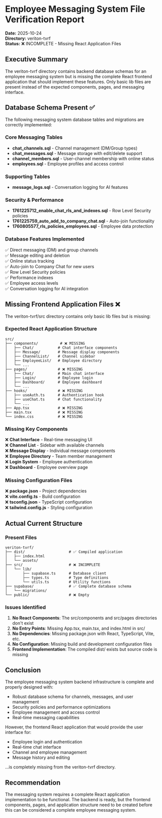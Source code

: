 # Employee Messaging System File Verification Report

**Date:** 2025-10-24  
**Directory:** veriton-tvrf  
**Status:** ❌ INCOMPLETE - Missing React Application Files

## Executive Summary

The veriton-tvrf directory contains backend database schemas for an employee messaging system but is missing the complete React frontend application that should implement these features. Only basic lib files are present instead of the expected components, pages, and messaging interface.

## Database Schema Present ✅

The following messaging system database tables and migrations are correctly implemented:

### Core Messaging Tables
- **chat_channels.sql** - Channel management (DM/Group types)
- **chat_messages.sql** - Message storage with edit/delete support
- **channel_members.sql** - User-channel membership with online status
- **employees.sql** - Employee profiles and access control

### Supporting Tables
- **message_logs.sql** - Conversation logging for AI features

### Security & Performance
- **1761225712_enable_chat_rls_and_indexes.sql** - Row Level Security policies
- **1761225759_auto_add_to_company_chat.sql** - Auto-join functionality
- **1760805577_rls_policies_employees.sql** - Employee data protection

### Database Features Implemented
✅ Direct messaging (DM) and group channels  
✅ Message editing and deletion  
✅ Online status tracking  
✅ Auto-join to Company Chat for new users  
✅ Row Level Security policies  
✅ Performance indexes  
✅ Employee access levels  
✅ Conversation logging for AI integration  

## Missing Frontend Application Files ❌

The veriton-tvrf/src directory contains only basic lib files but is missing:

### Expected React Application Structure
```
src/
├── components/          # ❌ MISSING
│   ├── Chat/           # Chat interface components
│   ├── Message/        # Message display components
│   ├── ChannelList/    # Channel sidebar
│   ├── EmployeeList/   # Employee directory
│   └── ...
├── pages/              # ❌ MISSING
│   ├── Chat/           # Main chat interface
│   ├── Login/          # Employee login
│   ├── Dashboard/      # Employee dashboard
│   └── ...
├── hooks/              # ❌ MISSING
│   ├── useAuth.ts      # Authentication hook
│   ├── useChat.ts      # Chat functionality
│   └── ...
├── App.tsx             # ❌ MISSING
├── main.tsx            # ❌ MISSING
└── index.css           # ❌ MISSING
```

### Missing Key Components
❌ **Chat Interface** - Real-time messaging UI  
❌ **Channel List** - Sidebar with available channels  
❌ **Message Display** - Individual message components  
❌ **Employee Directory** - Team member management  
❌ **Login System** - Employee authentication  
❌ **Dashboard** - Employee overview page  

### Missing Configuration Files
❌ **package.json** - Project dependencies  
❌ **vite.config.ts** - Build configuration  
❌ **tsconfig.json** - TypeScript configuration  
❌ **tailwind.config.js** - Styling configuration  

## Actual Current Structure

### Present Files
```
veriton-tvrf/
├── dist/                    # ✅ Compiled application
│   ├── index.html
│   └── assets/
├── src/                     # ❌ INCOMPLETE
│   └── lib/
│       ├── supabase.ts      # Database client
│       ├── types.ts         # Type definitions
│       └── utils.ts         # Utility functions
├── supabase/                # ✅ Complete database schema
│   └── migrations/
└── public/                  # ❌ Empty
```

### Issues Identified

1. **No React Components**: The src/components and src/pages directories don't exist
2. **No Entry Points**: Missing App.tsx, main.tsx, and index.html in src/
3. **No Dependencies**: Missing package.json with React, TypeScript, Vite, etc.
4. **No Configuration**: Missing build and development configuration files
5. **Frontend Implementation**: The compiled dist/ exists but source code is missing

## Conclusion

The employee messaging system backend infrastructure is complete and properly designed with:
- Robust database schema for channels, messages, and user management
- Security policies and performance optimizations  
- Employee management and access control
- Real-time messaging capabilities

However, the frontend React application that would provide the user interface for:
- Employee login and authentication
- Real-time chat interface
- Channel and employee management
- Message history and editing

...is completely missing from the veriton-tvrf directory.

## Recommendation

The messaging system requires a complete React application implementation to be functional. The backend is ready, but the frontend components, pages, and application structure need to be created before this can be considered a complete employee messaging system.
